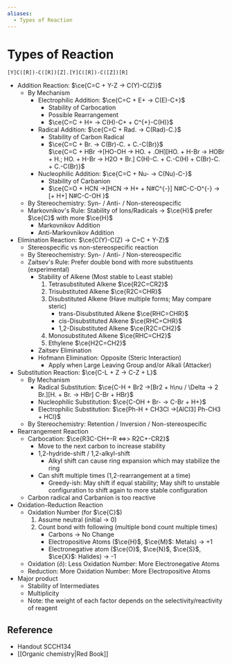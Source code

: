 ```yaml
---
aliases:
  - Types of Reaction
---
```


# Types of Reaction

```smiles
[Y]C([R])-C([R])[Z].[Y]C([R])-C([Z])[R]
```

- Addition Reaction: $\ce{C=C + Y-Z -> C(Y)-C(Z)}$
	- By Mechanism
		- Electrophilic Addition: $\ce{C=C + E+ -> C(E)-C+}$
			- Stability of Carbocation
			- Possible Rearrangement
			- $\ce{C=C + H+ -> C(H)-C+ + C^{+}-C(H)}$
		- Radical Addition: $\ce{C=C + Rad. -> C(Rad)-C.}$
			- Stability of Carbon Radical
			- $\ce{C=C + Br. -> C(Br)-C. + C.-C(Br)}$  
		   $\ce{C=C + HBr ->[HO-OH -> HO. + .OH][HO. + H-Br -> HOBr + H.; HO. + H-Br -> H2O + Br.] C(H)-C. + C.-C(H) + C(Br)-C. + C.-C(Br)}$
		- Nucleophilic Addition: $\ce{C=C + Nu- -> C(Nu)-C-}$
			- Stability of Carbanion
			- $\ce{C=O + HCN ->[HCN -> H+ + N#C^{-}] N#C-C-O^{-} ->[+ H+] N#C-C-OH }$
	- By Stereochemistry: Syn- / Anti- / Non-stereospecific
	- Markovnikov's Rule: Stability of Ions/Radicals → $\ce{H}$ prefer $\ce{C}$ with more $\ce{H}$
		- Markovnikov Addition
		- Anti-Markovnikov Addition
- Elimination Reaction: $\ce{C(Y)-C(Z) -> C=C + Y-Z}$
	- Stereospecific vs non-stereospecific reaction
	- By Stereochemistry: Syn- / Anti- / Non-stereospecific
	- Zaitsev's Rule: Prefer double bond with more substituents (experimental)
		- Stability of Alkene (Most stable to Least stable)
			1. Tetrasubstituted Alkene $\ce{R2C=CR2}$
			2. Trisubstituted Alkene $\ce{R2C=CHR}$
			3. Disubstituted Alkene (Have multiple forms; May compare steric)
				- trans-Disubstituted Alkene $\ce{RHC=CHR}$
				- cis-Disubstituted Alkene $\ce{RHC=CHR}$
				- 1,2-Disubstituted Alkene $\ce{R2C=CH2}$
			4. Monosubstituted Alkene $\ce{RHC=CH2}$
			5. Ethylene $\ce{H2C=CH2}$
		- Zaitsev Elimination
		- Hofmann Elimination: Opposite (Steric Interaction)
			- Apply when Large Leaving Group and/or Alkali (Attacker)
- Substitution Reaction: $\ce{C-L + Z -> C-Z + L}$
	- By Mechanism
		- Radical Substitution: $\ce{C-H + Br2 ->[Br2 + h\nu / \Delta -> 2 Br.][H. + Br. -> HBr] C-Br + HBr}$
		- Nucleophilic Substitution: $\ce{C-OH + Br- -> C-Br + H+}$
		- Electrophilic Substitution: $\ce{Ph-H + CH3Cl ->[AlCl3] Ph-CH3 + HCl}$
	- By Stereochemistry: Retention / Inversion / Non-stereospecific
- Rearrangement Reaction
	- Carbocation: $\ce{R3C-CH+-R <=>> R2C+-CR2}$
		- Move to the next carbon to increase stability
		- 1,2-hydride-shift / 1,2-alkyl-shift
			- Alkyl shift can cause ring expansion which may stabilize the ring
		- Can shift multiple times (1,2-rearrangement at a time)
			- Greedy-ish: May shift if equal stability; May shift to unstable configuration to shift again to more stable configuration
	- Carbon radical and Carbanion is too reactive
- Oxidation-Reduction Reaction
	- Oxidation Number (for $\ce{C}$)
		1. Assume neutral (initial → 0)
		2. Count bond with following (multiple bond count multiple times)
			- Carbons → No Change
			- Electropositive Atoms ($\ce{H}$, $\ce{M}$: Metals) → +1
			- Electronegative atom ($\ce{O}$, $\ce{N}$, $\ce{S}$, $\ce{X}$: Halides) → -1
	- Oxidation ($\hat{o}$): Less Oxidation Number: More Electronegative Atoms
	- Reduction: More Oxidation Number: More Electropositive Atoms
- Major product
	- Stability of Intermediates
	- Multiplicity
	- Note: the weight of each factor depends on the selectivity/reactivity of reagent

## Reference

- Handout SCCH134
- [[Organic chemistry|Red Book]]
